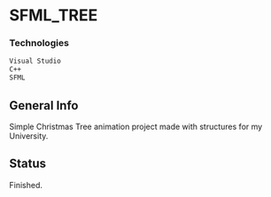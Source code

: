 # SFML_TREE

### Technologies

```bash
Visual Studio
C++
SFML
```

## General Info

Simple Christmas Tree animation project made with structures for my University.

## Status

Finished.
